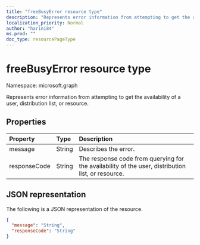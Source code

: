 ```yaml
---
title: "freeBusyError resource type"
description: "Represents error information from attempting to get the availability of a user, distribution list, or resource."
localization_priority: Normal
author: "harini84"
ms.prod: ""
doc_type: resourcePageType
---
```


# freeBusyError resource type

Namespace: microsoft.graph

Represents error information from attempting to get the availability of a user, distribution list, or resource.

## Properties
| Property	   | Type	|Description|
|:---------------|:--------|:----------|
|message |String |Describes the error. |
|responseCode |String |The response code from querying for the availability of the user, distribution list, or resource. |


## JSON representation

The following is a JSON representation of the resource.

<!-- {
  "blockType": "resource",
  "optionalProperties": [

  ],
  "@odata.type": "microsoft.graph.freeBusyError"
}-->

```json
{
  "message": "String",
  "responseCode": "String"
}

```

<!-- uuid: 8fcb5dbc-d5aa-4681-8e31-b001d5168d79
2015-10-25 14:57:30 UTC -->
<!--
{
  "type": "#page.annotation",
  "description": "freeBusyError resource",
  "keywords": "",
  "section": "documentation",
  "tocPath": ""
}
-->


